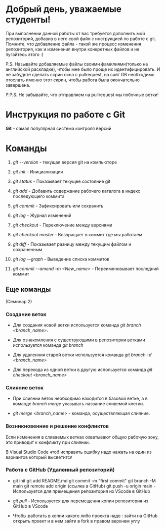 # Добрый день, уважаемые студенты! 
  При выполнении данной работы от вас требуется дополнить мой репозиторий, добавив в него свой файл с инструкцией по работе с git. Помните, что добавление файла - такой же процесс изменения репозитория, как и изменения внутри конкретных файлов и не пугайтесь этого :)

  P.S. Называйте добавляемые файлы своими фамилиями(только на английской раскладке), чтобы мне было проще их идентифицировать. И не забудьте сделать скрин окна с pullrequest, на сайт GB необходимо отослать именно этот скрин, чтобы работа была окончательно завершена.

  P.P.S. Не забывайте, что отправляем на pullrequest мы побочные ветки!

# Инструкция по работе с Git

**Git** - самая популярная система контроля версий 

# Команды 

1. *git --version* - текущая версия git на компьюторе 

2. *git init* - Инициализация 

3. *git status* - Показывает текущее состояние git

4. *git add* - Добавить содержание рабочего каталога в индекс последующего коммита 

5. *git commit* - Зафиксировать или сохранить

6. *git log* - Журнал изменений 

7. *git checkout* - Переключение между версиями 

8. *git checkout master* - Возвращает в коммит где мы работаем 

9. *git diff* - Показывает разницу между текущим файлом и сохраненным 

10. *git log --graph* - Выведение списка коммитов 

11. *git commit --amend -m <New_name>* - Переименовывает последний коммит  

## Еще команды 

(Семинар 2)

### Создание веток

* Для создания новой ветки используется команда *git branch <branch_name>*.

* Для ознакомления с существующими в репозитории ветками используется команда *git branch*

* Для удаленния старой ветки используется команда *git branch -d <branch_name>*

* Для перехода из одной ветки в другую используется команда *git checkout <branch_name>*

### Слияние веток

* При слиянии веток необходимо находится в базовой ветке, а в команде *branch merge* указывать название сливемой клетки.

* *git merge <branch_name>* - команда, осуществляющая слияние.

### Возникновенние и решение конфликтов

Если изменения в сливаемых ветках охватывают общую рабочую зону, это приводит к конфликту при слиянии.

В Visual Studio Code чтоб исправить ошибку надо нажать на один из вариантов который высветится

### Работа с GitHub (Удаленный репозиторий)

* git init
git add README.md
git commit -m "first commit"
git branch -M main
git remote add origin (ссылка в GitHub)
git push -u origin main - Используется для премещения репозитория из VScode в GitHub

* *git pull* - Используется для перемещения копии репозитория из GitHub в VScode

* Чтобы работать в копии какого либо проекта надо : зайти на GitHub открыть проект и в нем зайти в fork в правом верхнем углу 